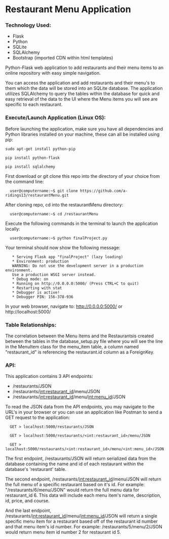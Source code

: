 # Restaurant Menu Application

### Technology Used:
- Flask
- Python 
- SQLite
- SQLAlchemy
- Bootstrap (imported CDN within html templates)

Python-Flask web application to add restaurants and their menu items to an online repository with easy simple navigation. 

  You can access the application and add restaurants and their menu's to them which the data will be stored into an SQLite
database. The application utilizes SQLAlchemy to query the tables within the database for quick and easy retrieval of the data
to the UI where the Menu items you will see are specific to each restaurant. 

### Execute/Launch Application (Linux OS):
  Before launching the application, make sure you have all dependencies and Python libraries installed on your machine, these can all be installed using pip:
  
    sudo apt-get install python-pip
    
    pip install python-flask
    
    pip install sqlalchemy

  First download or git clone this repo into the directory of your choice from the command line:
  
      user@computername:~$ git clone https://github.com/a-ridings13/restaurantMenu.git
      
  After cloning repo, cd into the restaurantMenu directory:
  
      user@computername:~$ cd /restaurantMenu
      
  Execute the following commands in the terminal to launch the application locally:
  
      user@computername:~$ python finalProject.py

  Your terminal should now show the following message:
  
       * Serving Flask app "finalProject" (lazy loading)
       * Environment: production
       WARNING: Do not use the development server in a production environment.
       Use a production WSGI server instead.
       * Debug mode: on
       * Running on http://0.0.0.0:5000/ (Press CTRL+C to quit)
       * Restarting with stat
       * Debugger is active!
       * Debugger PIN: 156-378-936
       
  In your web browser, navigate to: http://0.0.0.0:5000/  or http://localhost:5000/

### Table Relationships:
  The correlation between the Menu Items and the Restaurantsis created between the tables in the database_setup.py file where you
will see the line in the MenuItem class for the menu_item table, a column named "restaurant_id" is referencing the restaurant.id
column as a ForeignKey.

### API:
  This application contains 3 API endpoints:
   - /restaurants/JSON
   - /restaurants/<int:restaurant_id>/menu/JSON
   - /restaurants/<int:restaurant_id>/menu/<int:menu_id>/JSON
   
   To read the JSON data from the API endpoints, you may navigate to the URL's in your browser or you can use an application like Postman to send a GET request to the application:
   
      GET > localhost:5000/restaurants/JSON
      
      GET > localhost:5000/restaurants/<int:restaurant_id>/menu/JSON
      
      GET > localhost:5000/restaurants/<int:restaurant_id>/menu/<int:menu_id>/JSON
   
   The first endpoint, /restaurants/JSON will return serialized data from the database containing the name and id of
   each restaurant within the database's 'restaurant' table.
   
   The second endpoint, /restaurants/<int:restaurant_id>/menu/JSON will return the full menu of a specific restaurant based on
   it's id. For example: "/restaurants/6/menu/JSON" would return the full menu data for restaurant_id 6. This data will include each
   menu item's name, description, id, price, and course.
   
   And the last endpoint, /restaurants/<int:restaurant_id>/menu/<int:menu_id>/JSON will return a single specific menu item for a 
   restaurant based off of the restaurant id number and that menu item's id number. For example: /restaurants/5/menu/2/JSON would
   return menu item id number 2 for restaurant id 5.
